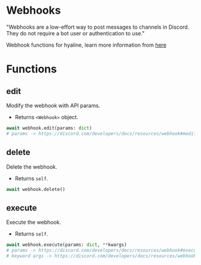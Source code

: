 # Webhooks

"Webhooks are a low-effort way to post messages to channels in Discord. They do not require a bot user or authentication to use."

Webhook functions for hyaline, learn more information from [here](https://discord.com/developers/docs/resources/webhook)

# Functions

## edit

Modify the webhook with API params.

- Returns `<Webhook>` object.

```py
await webhook.edit(params: dict)
# params -> https://discord.com/developers/docs/resources/webhook#modify-webhook-json-params
```

## delete

Delete the webhook.

- Returns `self`.

```py
await webhook.delete()
```

## execute

Execute the webhook.

- Returns `self`.

```py
await webhook.execute(params: dict, **kwargs)
# params -> https://discord.com/developers/docs/resources/webhook#execute-webhook-jsonform-params
# keyword args -> https://discord.com/developers/docs/resources/webhook#execute-webhook-query-string-params
```
